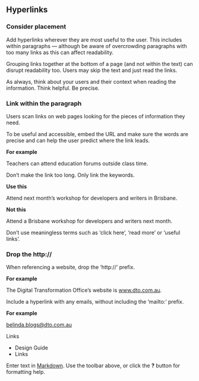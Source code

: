 ---
---
## Hyperlinks

### Consider placement
Add hyperlinks wherever they are most useful to the user. This includes within paragraphs — although be aware of overcrowding paragraphs with too many links as this can affect readability. 

Grouping links together at the bottom of a page (and not within the text) can disrupt readability too. Users may skip the text and just read the links.

As always, think about your users and their context when reading the information. Think helpful. Be precise.

### Link within the paragraph
Users scan links on web pages looking for the pieces of information they need.

To be useful and accessible, embed the URL and make sure the words are precise and can help the user predict where the link leads. 

**For example**

Teachers can attend education forums outside class time.

Don’t make the link too long. Only link the keywords. 

**Use this**

Attend next month’s workshop for developers and writers in Brisbane.

**Not this**

Attend a Brisbane workshop for developers and writers next month.

Don’t use meaningless terms such as ‘click here’, ‘read more’ or ‘useful links’.

### Drop the http://
When referencing a website, drop the ‘http://’ prefix.

**For example**

The Digital Transformation Office’s website is www.dto.com.au.

Include a hyperlink with any emails, without including the ‘mailto:’ prefix.

**For example**

belinda.blogs@dto.com.au

Links
- Design Guide
- Links


Enter text in [Markdown](http://daringfireball.net/projects/markdown/). Use the toolbar above, or click the **?** button for formatting help.
